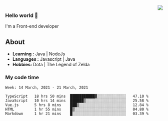<img align='right' src="https://github-readme-stats.vercel.app/api?username=jumodada&show_icons=true&theme=vue">

### Hello world 👋

I'm a Front-end developer 
    
## About
-  **Learning :** Java | NodeJs
-  **Languages :** Javascript | Java
-  **Hobbies:** Dota | The Legend of Zelda

### My code time

<!--START_SECTION:waka-->
```text
Week: 14 March, 2021 - 21 March, 2021

TypeScript   18 hrs 50 mins  ███████████▓░░░░░░░░░░░░░   47.10 % 
JavaScript   10 hrs 14 mins  ██████▒░░░░░░░░░░░░░░░░░░   25.58 % 
Vue.js       5 hrs 8 mins    ███▒░░░░░░░░░░░░░░░░░░░░░   12.84 % 
HTML         1 hr 55 mins    █▒░░░░░░░░░░░░░░░░░░░░░░░   04.80 % 
Markdown     1 hr 21 mins    █░░░░░░░░░░░░░░░░░░░░░░░░   03.39 % 
```
<!--END_SECTION:waka-->
